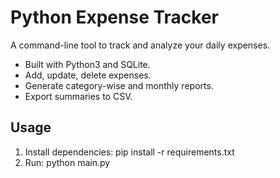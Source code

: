 # Python Expense Tracker

A command-line tool to track and analyze your daily expenses.
- Built with Python3 and SQLite.
- Add, update, delete expenses.
- Generate category-wise and monthly reports.
- Export summaries to CSV.

## Usage
1. Install dependencies: pip install -r requirements.txt
2. Run: python main.py
